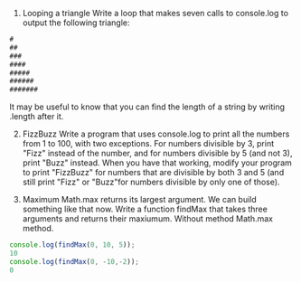 1. Looping a triangle
Write a loop that makes seven calls to console.log to output the following triangle:
```js
#
##
###
####
#####
######
#######
```
It may be useful to know that you can find the length of a string by writing .length after it.

2. FizzBuzz
Write a program that uses console.log to print all the numbers from 1 to 100, with two exceptions. For numbers divisible by 3, print "Fizz" instead of the number, and for numbers divisible by 5 (and not 3), print "Buzz" instead.
When you have that working, modify your program to print "FizzBuzz" for numbers that are divisible by both 3 and 5 (and still print "Fizz" or "Buzz"for numbers divisible by only one of those).

3. Maximum
Math.max returns its largest argument. We can build something like that now. Write a function findMax that takes three arguments and returns their maxiumum. Without method Math.max method.
```js
console.log(findMax(0, 10, 5));
10
console.log(findMax(0, -10,-2));
0
```
